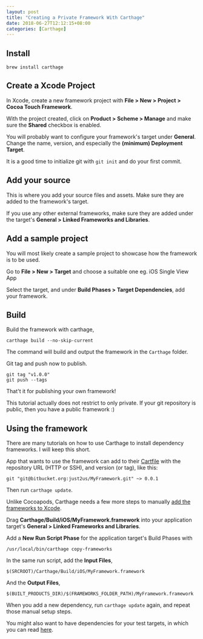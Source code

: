 ```yaml
---
layout: post
title: "Creating a Private Framework With Carthage"
date: 2018-06-27T12:12:15+08:00
categories: [Carthage]
---
```


## Install

    brew install carthage

## Create a Xcode Project

In Xcode, create a new framework project with **File > New > Project > Cocoa Touch Framework**.

With the project created, click on **Product > Scheme > Manage** and make sure the **Shared** checkbox is enabled.

You will probably want to configure your framework's target under **General**. Change the name, version, and especially the **(minimum) Deployment Target**.

It is a good time to initialize git with `git init` and do your first commit.

## Add your source

This is where you add your source files and assets. Make sure they are added to the framework's target.

If you use any other external frameworks, make sure they are added under the target's **General > Linked Frameworks and Libraries**.

## Add a sample project

You will most likely create a sample project to showcase how the framework is to be used.

Go to **File > New > Target** and choose a suitable one eg. iOS Single View App

Select the target, and under **Build Phases > Target Dependencies**, add your framework.

## Build

Build the framework with carthage,

    carthage build --no-skip-current

The command will build and output the framework in the `Carthage` folder.

Git tag and push now to publish.

    git tag "v1.0.0"
    git push --tags

That't it for publishing your own framework!

This tutorial actually does not restrict to only private. If your git repository is public, then you have a public framework :)

## Using the framework

There are many tutorials on how to use Carthage to install dependency frameworks. I will keep this short.

App that wants to use the framework can add to their [Cartfile](https://github.com/Carthage/Carthage/blob/master/Documentation/Artifacts.md#cartfile) with the repository URL (HTTP or SSH), and version (or tag), like this:

    git "git@bitbucket.org:just2us/MyFramework.git" ~> 0.0.1

Then run `carthage update`.

Unlike Cocoapods, Carthage needs a few more steps to manually [add the frameworks to Xcode](https://github.com/Carthage/Carthage#adding-frameworks-to-an-application).

Drag **Carthage/Build/iOS/MyFramework.framework** into your application target's **General > Linked Frameworks and Libraries**.

Add a **New Run Script Phase** for the application target's Build Phases with

    /usr/local/bin/carthage copy-frameworks

In the same run script, add the **Input Files**,

    $(SRCROOT)/Carthage/Build/iOS/MyFramework.framework

And the **Output Files**,

    $(BUILT_PRODUCTS_DIR)/$(FRAMEWORKS_FOLDER_PATH)/MyFramework.framework

When you add a new dependency, run `carthage update` again, and repeat those manual setup steps.

You might also want to have dependencies for your test targets, in which you can read [here](https://github.com/Carthage/Carthage#adding-frameworks-to-unit-tests-or-a-framework).
